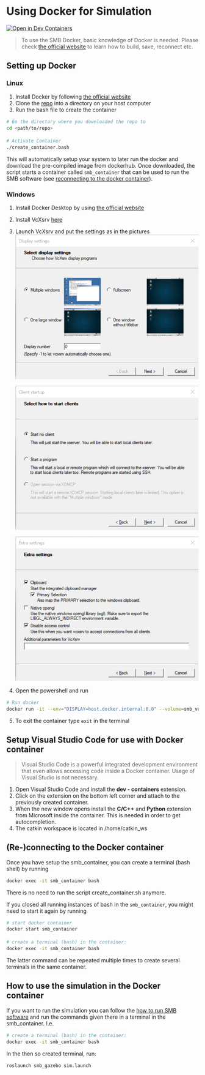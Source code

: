 # Using Docker for Simulation
[![Open in Dev Containers](https://img.shields.io/static/v1?label=Dev%20Containers&message=Open&color=blue&logo=visualstudiocode)](https://vscode.dev/redirect?url=vscode://ms-vscode-remote.remote-containers/cloneInVolume?url=https://github.com/ETHZ-RobotX/smb_docker)

> To use the SMB Docker, basic knowledge of Docker is needed. Please check [the official website](https://docs.docker.com) to learn how to build, save, reconnect etc.


## Setting up Docker

### Linux
1. Install Docker by following [the official website](https://docs.docker.com/engine/install/)
2. Clone the [repo](https://github.com/ETHZ-RobotX/smb_docker/) into a directory on your host computer
3. Run the bash file to create the container

```bash
# Go the directory where you downloaded the repo to
cd <path/to/repo>

# Activate Container
./create_container.bash
```

This will automatically setup your system to later run the docker and download the pre-compiled image from dockerhub. Once downloaded, the script starts a container called `smb_container` that can be used to run the SMB software (see [reconnecting to the docker container](#reconnecting-to-the-docker-container)).


### Windows
1. Install Docker Desktop by using [the official website](https://docs.docker.com/desktop/windows/install/)
2. Install VcXsrv [here](https://sourceforge.net/projects/vcxsrv/)
3. Launch VcXsrv and put the settings as in the pictures
   ![setup 1](images/docker_setup_1.png)

   ![setup 2](images/docker_setup_2.png)

   ![setup 3](images/docker_setup_3.png)

4. Open the powershell and run

```bash
# Run docker
docker run -it --env="DISPLAY=host.docker.internal:0.0" --volume=smb_volume:/home/catkin_ws/src --net=host --name smb_container ethzrobotx/smb_docker bash
```

5. To exit the container type `exit` in the terminal

## Setup Visual Studio Code for use with Docker container

> Visual Studio Code is a powerful integrated development environment that even allows accessing code inside a Docker container.
> Usage of Visual Studio is not necessary.


1. Open Visual Studio Code and install the **dev - containers** extension.
2. Click on the extension on the bottom left corner and attach to the previously created container.
3. When the new window opens install the **C/C++** and **Python** extension from Microsoft inside the container. This is needed in order to get autocompletion.
4. The catkin workspace is located in /home/catkin_ws

## (Re-)connecting to the Docker container

Once you have setup the smb_container, you can create a terminal (bash shell) by running

```bash
docker exec -it smb_container bash
```

There is no need to run the script create_container.sh anymore. 

If you closed all running instances of bash in the `smb_container`, you might need to start it again by running

```bash
# start docker container
docker start smb_container

# create a terminal (bash) in the container:
docker exec -it smb_container bash
```

The latter command can be repeated multiple times to create several terminals in the same container.

## How to use the simulation in the Docker container

If you want to run the simulation you can follow the [how to run SMB software](https://ethz-robotx.github.io/SuperMegaBot/core-software/HowToRunSoftware.html) and run the commands given there in a terminal in the smb_container. I.e.

```bash
# create a terminal (bash) in the container:
docker exec -it smb_container bash
```

In the then so created terminal, run:

```bash
roslaunch smb_gazebo sim.launch
```
